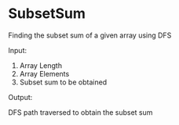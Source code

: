 # SubsetSum
Finding the subset sum of a given array using DFS

Input:
  1. Array Length
  2. Array Elements
  3. Subset sum to be obtained

Output:

  DFS path traversed to obtain the subset sum
  
